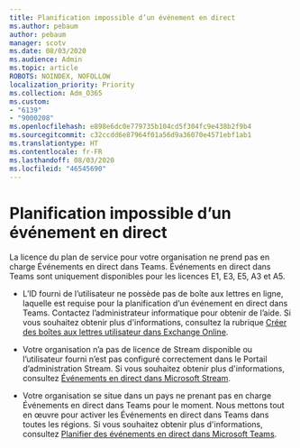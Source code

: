 ```yaml
---
title: Planification impossible d’un événement en direct
ms.author: pebaum
author: pebaum
manager: scotv
ms.date: 08/03/2020
ms.audience: Admin
ms.topic: article
ROBOTS: NOINDEX, NOFOLLOW
localization_priority: Priority
ms.collection: Adm_O365
ms.custom:
- "6139"
- "9000208"
ms.openlocfilehash: e898e6dc0e779735b104cd5f304fc9e438b2f9b4
ms.sourcegitcommit: c32ccdd6e87964f01a56d9a36070e4571ebf1ab1
ms.translationtype: HT
ms.contentlocale: fr-FR
ms.lasthandoff: 08/03/2020
ms.locfileid: "46545690"
---
```

# <a name="unable-to-schedule-a-live-event"></a>Planification impossible d’un événement en direct

La licence du plan de service pour votre organisation ne prend pas en charge Événements en direct dans Teams. Événements en direct dans Teams sont uniquement disponibles pour les licences E1, E3, E5, A3 et A5.

- L’ID fourni de l’utilisateur ne possède pas de boîte aux lettres en ligne, laquelle est requise pour la planification d’un événement en direct dans Teams. Contactez l’administrateur informatique pour obtenir de l’aide. Si vous souhaitez obtenir plus d'informations, consultez la rubrique [Créer des boîtes aux lettres utilisateur dans Exchange Online](https://docs.microsoft.com/exchange/recipients-in-exchange-online/create-user-mailboxes).

- Votre organisation n’a pas de licence de Stream disponible ou l’utilisateur fourni n’est pas configuré correctement dans le Portail d’administration Stream. Si vous souhaitez obtenir plus d'informations, consultez [Événements en direct dans Microsoft Stream](https://docs.microsoft.com/stream/live-event-overview).

- Votre organisation se situe dans un pays ne prenant pas en charge Événements en direct dans Teams pour le moment. Nous mettons tout en œuvre pour activer les Événements en direct dans Teams dans toutes les régions. Si vous souhaitez obtenir plus d'informations, consultez [Planifier des événements en direct dans Microsoft Teams](https://docs.microsoft.com/microsoftteams/teams-live-events/plan-for-teams-live-events).